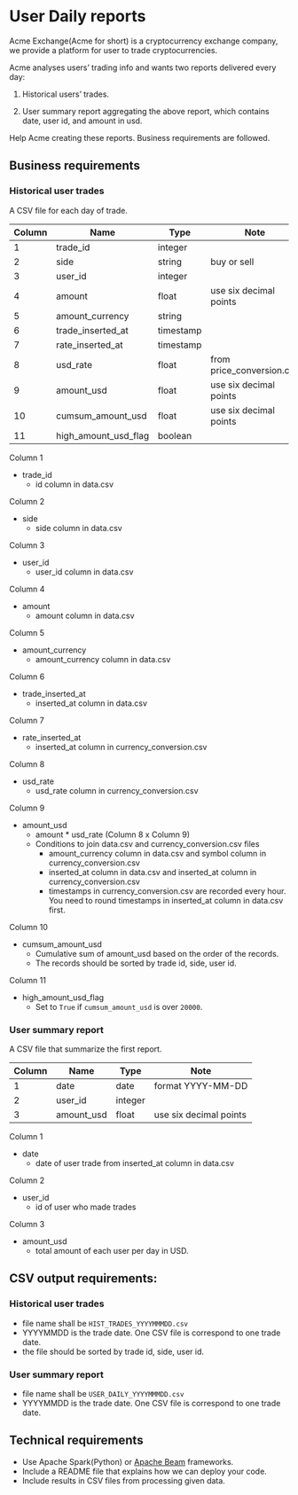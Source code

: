 # User Daily reports

Acme Exchange(Acme for short) is a cryptocurrency exchange company, we provide a platform for user to trade cryptocurrencies. 


Acme analyses users’ trading info and wants two reports delivered every day:

1. Historical users’ trades.

2. User summary report aggregating the above report, which contains date, user id, and amount in usd.

Help Acme creating these reports. Business requirements are followed.

## Business requirements

### Historical user trades

A CSV file for each day of trade.

| Column | Name                 | Type      | Note                      |
|--------|----------------------|-----------|---------------------------|
| 1      | trade_id             | integer   |                           |
| 2      | side                 | string    | buy or sell               |
| 3      | user_id              | integer   |                           |
| 4      | amount               | float     | use six decimal points    |
| 5      | amount_currency      | string    |                           |
| 6      | trade_inserted_at    | timestamp |                           |
| 7      | rate_inserted_at    | timestamp |                           |
| 8      | usd_rate             | float     | from price_conversion.csv |
| 9      | amount_usd           | float     | use six decimal points    |
| 10     | cumsum_amount_usd    | float     | use six decimal points    |
| 11     | high_amount_usd_flag | boolean   |                           |

Column 1

* trade_id
  * id column in data.csv

Column 2

* side
  * side column in data.csv

Column 3

* user_id
  * user_id column in data.csv

Column 4

* amount
  * amount column in data.csv

Column 5

* amount_currency
  * amount_currency column in data.csv

Column 6

* trade_inserted_at
  * inserted_at column in data.csv

Column 7

* rate_inserted_at
  * inserted_at column in currency_conversion.csv

Column 8

* usd_rate
  * usd_rate column in currency_conversion.csv

Column 9

* amount_usd
  * amount * usd_rate (Column 8 x Column 9)
  * Conditions to join data.csv and currency_conversion.csv files
    * amount_currency column in data.csv and symbol column in currency_conversion.csv
    * inserted_at column in data.csv and inserted_at column in currency_conversion.csv
    * timestamps in currency_conversion.csv are recorded every hour. You need to round timestamps in inserted_at column in data.csv first.
  

Column 10

* cumsum_amount_usd
  * Cumulative sum of amount_usd based on the order of the records.
  * The records should be sorted by trade id, side, user id.

Column 11

* high_amount_usd_flag
  * Set to `True` if `cumsum_amount_usd` is over `20000`.

  

### User summary report

A CSV file that summarize the first report.

| Column | Name       | Type    | Note                   |
|--------|------------|---------|------------------------|
| 1      | date       | date    | format YYYY-MM-DD      |
| 2      | user_id    | integer |                        |
| 3      | amount_usd | float   | use six decimal points |


Column 1

* date
  * date of user trade from inserted_at column in data.csv
  
Column 2

* user_id
  * id of user who made trades
  
Column 3

* amount_usd
  * total amount of each user per day in USD.
  
  
## CSV output requirements:

### Historical user trades

- file name shall be `HIST_TRADES_YYYYMMMDD.csv`
- YYYYMMDD is the trade date. One CSV file is correspond to one trade date.
- the file should be sorted by trade id, side, user id.

### User summary report

- file name shall be `USER_DAILY_YYYYMMMDD.csv`
- YYYYMMDD is the trade date. One CSV file is correspond to one trade date.

## Technical requirements

-  Use Apache Spark(Python) or [Apache Beam](https://beam.apache.org/) frameworks.
-  Include a README file that explains how we can deploy your code.
-  Include results in CSV files from processing given data.


